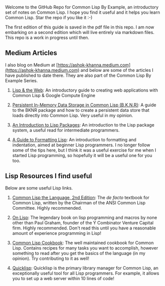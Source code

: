 Welcome to the GitHub Repo for Common Lisp By Example, an introductory set of notes on Common Lisp. I hope you find it useful and it helps you learn Common Lisp. Star the repo if you like it :-)

The first edition of this guide is saved in the pdf file in this repo. I am now embarking on a second edition which will live entirely via markdown files. This repo is a work in progress until then.

## Medium Articles

I also blog on Medium at [https://ashok-khanna.medium.com](https://ashok-khanna.medium.com) and below are some of the articles I have published to date there. They are also part of the Common Lisp By Example Series.

1. [Lisp & the Web](https://ashok-khanna.medium.com/lisp-the-web-4c00c88d11f9): An introductory guide to creating web applications with Common Lisp & Google Compute Engine

2. [Persistent In-Memory Data Storage in Common Lisp (B.K.N.R)](https://ashok-khanna.medium.com/persistent-in-memory-data-storage-in-common-lisp-b-k-n-r-37f8ae76042f): A guide to the BKNR package and how to create a persistent data store that loads directly into Common Lisp. Very useful in my opinion.

3. [An Introduction to Lisp Packages](https://ashok-khanna.medium.com/an-introduction-to-lisp-packages-7a9ee352006e): An introduction to the Lisp package system, a useful read for intermediate programmers.

4. [A Guide to Formatting Lisp](https://ashok-khanna.medium.com/formatting-lisp-5e28020b8bac): An introduction to formatting and indentation, aimed at beginner Lisp programmers. I no longer follow some of the tips here, but I think it was a useful exercise for me when I started Lisp programming, so hopefully it will be a useful one for you too.

## Lisp Resources I find useful

Below are some useful Lisp links.

1. [Common Lisp the Language, 2nd Edition](https://www.cs.cmu.edu/Groups/AI/html/cltl/cltl2.html): The *de facto* textbook for Common Lisp, written by the Chairman of the ANSI Common Lisp Committee. Highly recommended.

2. [On Lisp](http://www.paulgraham.com/onlisp.html): The legendary book on lisp programming and macros by none other than Paul Graham, founder of the Y Combinator Venture Capital firm. Highly recommended. Don't read this until you have a reasonable amount of experience programming in Lisp!

3. [Common Lisp Cookbook](https://lispcookbook.github.io/cl-cookbook/): The well maintained cookbook for Common Lisp. Contains recipes for many tasks you want to accomplish, however something to read after you get the basics of the language (in my opinion). Try contributing to it as well!

4. [Quicklisp](https://www.quicklisp.org/beta/): Quicklisp is the primary library manager for Common Lisp, an exceptionally useful tool for all Lisp programmers. For example, it allows you to set up a web server within 10 lines of code!
